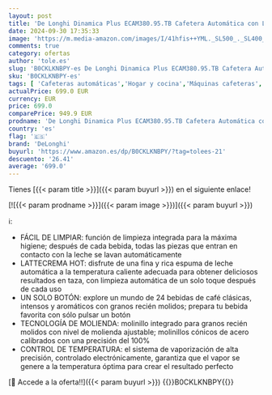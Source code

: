 ```yaml
---
layout: post
title: 'De Longhi Dinamica Plus ECAM380.95.TB Cafetera Automática con LatteCrema Sistema de Leche  One-Touch Cappuccino  con 24 Recetas  Pantalla TFT a Color de 3.5 Pulgadas  1450 W  Titanio/Negro'
date: 2024-09-30 17:35:33
image: 'https://m.media-amazon.com/images/I/41hfis++YML._SL500_._SL400_.jpg'
comments: true
category: ofertas
author: 'tole.es'
slug: 'B0CKLKNBPY-es De Longhi Dinamica Plus ECAM380.95.TB Cafetera Automática...'
sku: 'B0CKLKNBPY-es'
tags: [ 'Cafeteras automáticas','Hogar y cocina','Máquinas cafeteras','Utensilios para café y té','cafetera','delonghi','🇪🇸', ]
actualPrice: 699.0 EUR
currency: EUR
price: 699.0
comparePrice: 949.9 EUR
prodname: 'De Longhi Dinamica Plus ECAM380.95.TB Cafetera Automática con LatteCrema Sistema de Leche  One-Touch Cappuccino  con 24 Recetas  Pantalla TFT a Color de 3.5 Pulgadas  1450 W  Titanio/Negro'
country: 'es'
flag: '🇪🇸'
brand: 'DeLonghi'
buyurl: 'https://www.amazon.es/dp/B0CKLKNBPY/?tag=tolees-21'
descuento: '26.41'
average: '699.0'
---
```


Tienes [{{< param title >}}]({{< param buyurl >}}) en el siguiente enlace!

[![{{< param prodname >}}]({{< param image >}})]({{< param buyurl >}})

ℹ️:

- FÁCIL DE LIMPIAR: función de limpieza integrada para la máxima higiene; después de cada bebida, todas las piezas que entran en contacto con la leche se lavan automáticamente
- LATTECREMA HOT: disfrute de una fina y rica espuma de leche automática a la temperatura caliente adecuada para obtener deliciosos resultados en taza, con limpieza automática de un solo toque después de cada uso
- UN SOLO BOTÓN: explore un mundo de 24 bebidas de café clásicas, intensos y aromáticos con granos recién molidos; prepara tu bebida favorita con sólo pulsar un botón
- TECNOLOGÍA DE MOLIENDA: molinillo integrado para granos recién molidos con nivel de molienda ajustable; molinillos cónicos de acero calibrados con una precisión del 100%
- CONTROL DE TEMPERATURA: el sistema de vaporización de alta precisión, controlado electrónicamente, garantiza que el vapor se genere a la temperatura óptima para crear el resultado perfecto

[🛒 Accede a la oferta!!]({{< param buyurl >}})
{{<world>}}B0CKLKNBPY{{</world>}}
